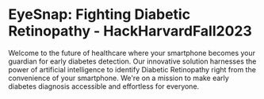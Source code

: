 # EyeSnap: Fighting Diabetic Retinopathy - HackHarvardFall2023

Welcome to the future of  healthcare where your  smartphone becomes your  guardian for early diabetes detection. Our innovative solution harnesses the  power of artificial intelligence  to identify Diabetic Retinopathy  right from the convenience  of your smartphone. We're on a mission to make early diabetes diagnosis accessible and effortless for everyone.
